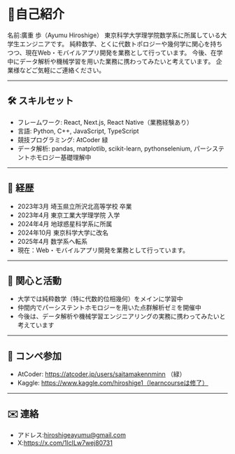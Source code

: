 # 👋自己紹介 
名前:廣重 歩（Ayumu Hiroshige）
東京科学大学理学院数学系に所属している大学生エンジニアです。
純粋数学、とくに代数トポロジーや幾何学に関心を持ちつつ、現在Web・モバイルアプリ開発を業務として行っています。
今後、在学中にデータ解析や機械学習を用いた業務に携わってみたいと考えています。
企業様などご気軽にご連絡ください。

---

## 🛠️ スキルセット

- フレームワーク: React, Next.js, React Native（業務経験あり）
- 言語: Python, C++, JavaScript, TypeScript
- 競技プログラミング: AtCoder 緑
- データ解析: pandas, matplotlib, scikit-learn, pythonselenium, パーシステントホモロジー基礎理解中

---

## 📘 経歴

- 2023年3月 埼玉県立所沢北高等学校 卒業  
- 2023年4月 東京工業大学理学院 入学  
- 2024年4月 地球惑星科学系に所属  
- 2024年10月 東京科学大学に改名  
- 2025年4月 数学系へ転系  
- 現在：Web・モバイルアプリ開発を業務として行っています。

---

## 🌱 関心と活動

- 大学では純粋数学（特に代数的位相幾何）をメインに学習中
- 仲間内でパーシステントホモロジーを用いた点群解析ゼミを開催中
- 今後は、データ解析や機械学習エンジニアリングの実務に携わってみたいと考えています

---

## 🧠 コンペ参加

- AtCoder: https://atcoder.jp/users/saitamakennminn （緑）
- Kaggle: https://www.kaggle.com/hiroshige1（learncourseは修了）

---

## ✉️ 連絡

- アドレス:hiroshigeayumu@gmail.com
- X:https://x.com/1lcILw7wej80731
